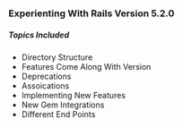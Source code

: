 ### Experienting With Rails Version 5.2.0

##### Topics Included

- Directory Structure
- Features Come Along With Version
- Deprecations
- Assoications
- Implementing New Features
- New Gem Integrations
- Different End Points
